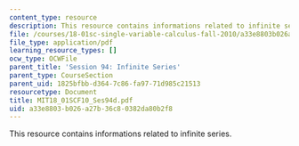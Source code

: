 ```yaml
---
content_type: resource
description: This resource contains informations related to infinite series.
file: /courses/18-01sc-single-variable-calculus-fall-2010/a33e8803b026a27b36c80382da80b2f8_MIT18_01SCF10_Ses94d.pdf
file_type: application/pdf
learning_resource_types: []
ocw_type: OCWFile
parent_title: 'Session 94: Infinite Series'
parent_type: CourseSection
parent_uid: 1825bfbb-d364-7c86-fa97-71d985c21513
resourcetype: Document
title: MIT18_01SCF10_Ses94d.pdf
uid: a33e8803-b026-a27b-36c8-0382da80b2f8
---
```

This resource contains informations related to infinite series.

